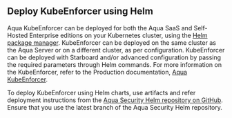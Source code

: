 ## Deploy KubeEnforcer using Helm

Aqua KubeEnforcer can be deployed for both the Aqua SaaS and Self-Hosted Enterprise editions on your Kubernetes cluster, using the [Helm package manager](https://helm.sh/). KubeEnforcer can be deployed on the same cluster as the Aqua Server or on a different cluster, as per configuration. KubeEnforcer can be deployed with Starboard and/or advanced configuration by passing the required parameters through Helm commands. For more information on the KubeEnforcer, refer to the Production documentation, [Aqua KubeEnforcer](https://scalock.readme.io/docs/kubeenforcer).

To deploy KubeEnforcer using Helm charts, use artifacts and refer deployment instructions from the [Aqua Security Helm repository on GitHub](https://github.com/aquasecurity/aqua-helm/). Ensure that you use the latest branch of the Aqua Security Helm repository.